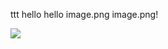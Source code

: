 ttt
hello
hello
image.png
image.png!

![](https://cdn.jsdelivr.net/gh/v2vv/jupyter_hub@master/images/20220710193731.png)